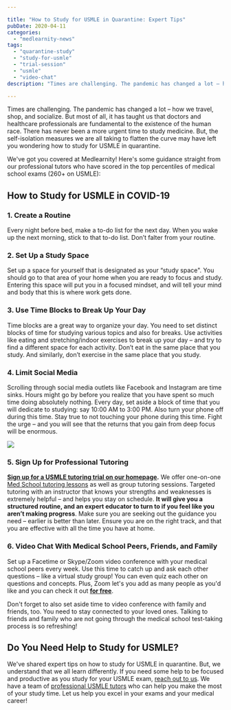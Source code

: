 ```yaml
---

title: "How to Study for USMLE in Quarantine: Expert Tips"
pubDate: 2020-04-11
categories: 
  - "medlearnity-news"
tags: 
  - "quarantine-study"
  - "study-for-usmle"
  - "trial-session"
  - "usmle"
  - "video-chat"
description: "Times are challenging. The pandemic has changed a lot – how we travel, shop, and socialize. But most of all, it has taught us that doctors and healthcare p"

---
```



Times are challenging. The pandemic has changed a lot – how we travel, shop, and socialize. But most of all, it has taught us that doctors and healthcare professionals are fundamental to the existence of the human race. There has never been a more urgent time to study medicine. But, the self-isolation measures we are all taking to flatten the curve may have left you wondering how to study for USMLE in quarantine.

We've got you covered at Medlearnity! Here's some guidance straight from our professional tutors who have scored in the top percentiles of medical school exams (260+ on USMLE):

## How to Study for USMLE in COVID-19

### 1\. Create a Routine

Every night before bed, make a to-do list for the next day. When you wake up the next morning, stick to that to-do list. Don’t falter from your routine.

### 2\. Set Up a Study Space

Set up a space for yourself that is designated as your “study space". You should go to that area of your home when you are ready to focus and study. Entering this space will put you in a focused mindset, and will tell your mind and body that this is where work gets done.

### 3\. Use Time Blocks to Break Up Your Day

Time blocks are a great way to organize your day. You need to set distinct blocks of time for studying various topics and also for breaks. Use activities like eating and stretching/indoor exercises to break up your day – and try to find a different space for each activity. Don’t eat in the same place that you study. And similarly, don’t exercise in the same place that you study.

### 4\. Limit Social Media

Scrolling through social media outlets like Facebook and Instagram are time sinks. Hours might go by before you realize that you have spent so much time doing absolutely nothing. Every day, set aside a block of time that you will dedicate to studying: say 10:00 AM to 3:00 PM. Also turn your phone off during this time. Stay true to not touching your phone during this time. Fight the urge – and you will see that the returns that you gain from deep focus will be enormous.

![](https://www.medlearnity.com//images/wp/2020/04/Study-for-the-USMLE-During-Quarantine-2-scaled.jpg)

### 5\. Sign Up for Professional Tutoring

**[Sign up for a USMLE tutoring trial on our homepage](https://www.medlearnity.com/start-here/).** We offer one-on-one [Med School tutoring lessons](https://www.medlearnity.com/tutoring/) as well as group tutoring sessions. Targeted tutoring with an instructor that knows your strengths and weaknesses is extremely helpful – and helps you stay on schedule. **It will give you a structured routine, and an expert educator to turn to if you feel like you aren’t making progress**. Make sure you are seeking out the guidance you need – earlier is better than later. Ensure you are on the right track, and that you are effective with all the time you have at home.

### 6\. Video Chat With Medical School Peers, Friends, and Family

Set up a Facetime or Skype/Zoom video conference with your medical school peers every week. Use this time to catch up and ask each other questions – like a virtual study group! You can even quiz each other on questions and concepts. Plus, Zoom let's you add as many people as you'd like and you can check it out [**for free**](https://zoom.us/signup#/signup).

Don't forget to also set aside time to video conference with family and friends, too. You need to stay connected to your loved ones. Talking to friends and family who are not going through the medical school test-taking process is so refreshing!

## Do You Need Help to Study for USMLE?

We've shared expert tips on how to study for USMLE in quarantine. But, we understand that we all learn differently. If you need some help to be focused and productive as you study for your USMLE exam, [reach out to us](http://www.medlearnity.com/start-here/). We have a team of [professional USMLE tutors](http://www.medlearnity.com/our-tutors/) who can help you make the most of your study time. Let us help you excel in your exams and your medical career!
